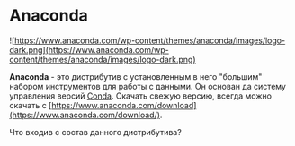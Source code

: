 # Anaconda
![https://www.anaconda.com/wp-content/themes/anaconda/images/logo-dark.png](https://www.anaconda.com/wp-content/themes/anaconda/images/logo-dark.png)

**Anaconda** - это дистрибутив с установленным в него "большим" набором инструментов для работы с данными. Он основан да систему управления версий [Conda](https://conda.io/docs/). Скачать свежую версию, всегда можно скачать с [https://www.anaconda.com/download](https://www.anaconda.com/download/).

Что входив с состав данного дистрибутива?
![]()

